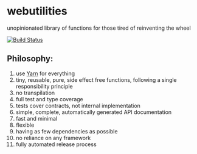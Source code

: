 # webutilities
unopinionated library of functions for those tired of reinventing the wheel

[![Build Status](https://travis-ci.com/thealjey/webutilities.svg?branch=master)](https://travis-ci.com/thealjey/webutilities)

## Philosophy:
1. use [Yarn](https://yarnpkg.com/en/) for everything
1. tiny, reusable, pure, side effect free functions, following a single
   responsibility principle
1. no transpilation
1. full test and type coverage
1. tests cover contracts, not internal implementation
1. simple, complete, automatically generated API documentation
1. fast and minimal
1. flexible
1. having as few dependencies as possible
1. no reliance on any framework
1. fully automated release process
